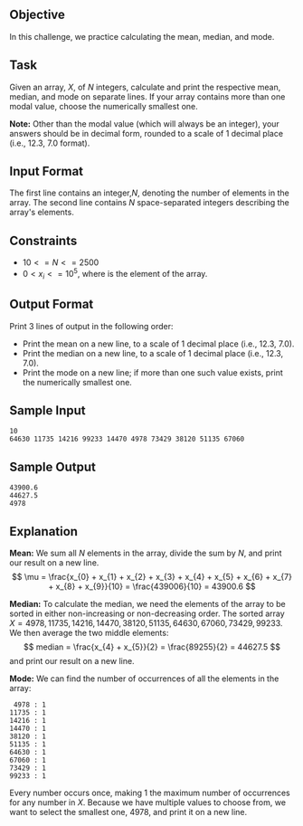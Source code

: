 ## Objective
In this challenge, we practice calculating the mean, median, and mode. 

## Task
Given an array, $X$, of $N$ integers, calculate and print the respective mean, median, and mode on separate lines. If your array contains more than one modal value, choose the numerically smallest one.

**Note:** Other than the modal value (which will always be an integer), your answers should be in decimal form, rounded to a scale of 1 decimal place (i.e., 12.3, 7.0 format).

## Input Format

The first line contains an integer,$N$, denoting the number of elements in the array.
The second line contains $N$ space-separated integers describing the array's elements.

## Constraints

- $10 <= N <= 2500$
- $0 < x_{i} <= 10^{5}$, where  is the  element of the array.

## Output Format

Print 3 lines of output in the following order:

- Print the mean on a new line, to a scale of 1 decimal place (i.e., 12.3, 7.0).
- Print the median on a new line, to a scale of 1 decimal place (i.e., 12.3, 7.0).
- Print the mode on a new line; if more than one such value exists, print the numerically smallest one.

## Sample Input
```
10
64630 11735 14216 99233 14470 4978 73429 38120 51135 67060
```

## Sample Output
```
43900.6
44627.5
4978
```

## Explanation

**Mean:**
We sum all $N$ elements in the array, divide the sum by $N$, and print our result on a new line.
$$ \mu = \frac{x_{0} + x_{1} + x_{2} + x_{3}  + x_{4}  + x_{5}  + x_{6}  + x_{7}  + x_{8}  + x_{9}}{10} = \frac{439006}{10} = 43900.6 $$

**Median:**
To calculate the median, we need the elements of the array to be sorted in either non-increasing or non-decreasing order. The sorted array $X = {4978,11735,14216,14470,38120,51135,64630,67060,73429,99233}$. We then average the two middle elements:
$$ median = \frac{x_{4} + x_{5}}{2} = \frac{89255}{2} = 44627.5 $$
and print our result on a new line.

**Mode:**
We can find the number of occurrences of all the elements in the array:
```
 4978 : 1
11735 : 1
14216 : 1
14470 : 1
38120 : 1
51135 : 1
64630 : 1
67060 : 1
73429 : 1
99233 : 1
```
Every number occurs once, making 1 the maximum number of occurrences for any number in $X$. Because we have multiple values to choose from, we want to select the smallest one, 4978, and print it on a new line.